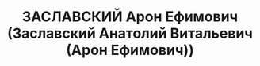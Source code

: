 ---
title: ЗАСЛАВСКИЙ Арон Ефимович (Заславский Анатолий Витальевич (Арон Ефимович))
description: "Род. в 1895, г. Чигирин, еврей, член ВКП(б). Проживал: Москва, ул. Каляевская,\
  \ д. 5, кв. 76. И.о. зав. 1-м Восточным отделом Наркомата иностранных дел СССР.\
  \ \n  Арестован 04.08.1937. Обв.: шпионаж. Приговор: ВК ВС СССР, 27.11.1937 – ВМН.\
  \ Расстрелян 27.11.1937, г.Москва. \n  Реабилитирован ВК ВС СССР 06.06.1956"
---